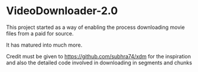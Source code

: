 # VideoDownloader-2.0

This project started as a way of enabling the process downloading movie files from a paid for source.

It has matured into much more.

Credit must be given to https://github.com/subhra74/xdm for the inspiration and also the detailed code involved in downloading in segments and chunks
